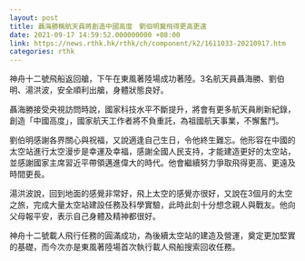```yaml
---
layout: post
title: 聶海勝稱航天員將創造中國高度　劉伯明冀飛得更高更遠
date: 2021-09-17 14:59:52.000000000 +08:00
link: https://news.rthk.hk/rthk/ch/component/k2/1611033-20210917.htm
categories: rthk
---
```


神舟十二號飛船返回艙，下午在東風著陸場成功著陸。3名航天員聶海勝、劉伯明、湯洪波，安全順利出艙，身體狀態良好。

聶海勝接受央視訪問時說，國家科技水平不斷提升，將會有更多航天員刷新紀錄，創造「中國高度」，國家航天工作者將不負重託，為祖國航天事業，不懈奮鬥。

劉伯明感謝各界關心與祝福，又說適逢自己生日，令他終生難忘。他形容在中國的太空站進行太空漫步是幸運及幸福，感謝全國人民支持，才能建造更好的太空站，並感謝國家主席習近平帶領邁進偉大的時代。他會繼續努力爭取飛得更高、更遠及時間更長。

湯洪波說，回到地面的感覺非常好，飛上太空的感覺亦很好，又說在3個月的太空之旅，完成大量太空站建設任務及科學實驗，此時此刻十分想念親人與戰友。他向父母報平安，表示自己身體及精神都很好。

神舟十二號載人飛行任務的圓滿成功，為後續太空站的建造及營運，奠定更加堅實的基礎，而今次亦是東風著陸場首次執行載人飛船搜索回收任務。
